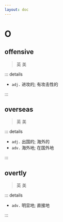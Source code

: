 ```yaml
---
layout: doc
---
```


# O

## offensive
> 英 <Phonetic word="offensive" lang="en-GB" phonetic="/ˈɒfənsɪv/"/>
> 美 <Phonetic word="offensive" lang="en-US" phonetic="/ˈɑːfənsɪv/"/>

::: details

- `adj.` 进攻的; 有攻击性的

:::

## overseas
> 英 <Phonetic word="overseas" lang="en-GB" phonetic="/ˌəʊvəˈsiːz/"/>
> 美 <Phonetic word="overseas" lang="en-US" phonetic="/ˌoʊvərˈsiːz/"/>

::: details

- `adj.` 出国的; 海外的
- `adv.` 海外地; 在国外地

:::

## overtly
> 英 <Phonetic word="overtly" lang="en-GB" phonetic="/ˈəʊvətlɪ/"/>
> 美 <Phonetic word="overtly" lang="en-US" phonetic="/ˈoʊvərtlɪ/"/>

::: details

- `adv.` 明显地; 直接地

:::